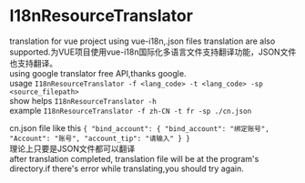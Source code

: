 # I18nResourceTranslator
translation for vue project using vue-i18n,.json files translation are also supported.为VUE项目使用vue-i18n国际化多语言文件支持翻译功能，JSON文件也支持翻译。
<br>
using google translator free API,thanks google.
<br>
usage
`I18nResourceTranslator -f <lang_code> -t <lang_code> -sp <source_filepath>`
<br>
show helps
`I18nResourceTranslator -h`
<br>
example
`I18nResourceTranslator -f zh-CN -t fr -sp ./cn.json`

cn.json file like this
`{
    "bind_account": {
        "bind_account": "绑定账号",
        "Account": "账号",
        "account_tip": "请输入"
    }
}`
<br>
理论上只要是JSON文件都可以翻译
<br>
after translation completed, translation file will be at the program's directory.if there's error while translating,you should try again.